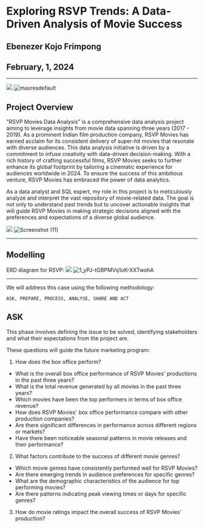 # Exploring RSVP Trends: A Data-Driven Analysis of Movie Success
## Ebenezer Kojo Frimpong
## February, 1, 2024

---
![](moies_picture)
![maxresdefault](https://github.com/ebenezerkojofrimpong/RSVP-Movie-Data-Analysis/assets/154938134/6547e570-6aee-40d0-a835-94e8f8caba0e)


## Project Overview
"RSVP Movies Data Analysis" is a comprehensive data analysis project aiming to leverage insights from movie data spanning three years (2017 - 2019). 
As a prominent Indian film production company, RSVP Movies has earned acclaim for its consistent delivery of super-hit movies that resonate with diverse audiences.
This data analysis initiative is driven by a commitment to infuse creativity with data-driven decision-making. With a rich history of crafting successful films, RSVP Movies seeks to further enhance its global footprint by tailoring a cinematic experience for audiences worldwide in 2024. To ensure the success of this ambitious venture, RSVP Movies has embraced the power of data analytics.

As a data analyst and SQL expert, my role in this project is to meticulously analyze and interpret the vast repository of movie-related data. The goal is not only to understand past trends but to uncover actionable insights that will guide RSVP Movies in making strategic decisions aligned with the preferences and expectations of a diverse global audience.

![](dataset_image)
![Screenshot (11)](https://github.com/ebenezerkojofrimpong/RSVP-Movie-Data-Analysis/assets/154938134/fec46a40-8583-4744-ac89-7c09c30d38d6)

---

## Modelling
ERD diagram for RSVP:
![](ERD_image)
![1_yPJ-tGBPMVq1oK-XXTwohA](https://github.com/ebenezerkojofrimpong/RSVP-Movie-Data-Analysis/assets/154938134/4fa9b020-8f9e-406b-a3b4-c1be44afafd0)


---

We will address this case using the following methodology:

`ASK, PREPARE, PROCESS, ANALYSE, SHARE AND ACT`


## **ASK**
This phase involves defining the issue to be solved, identifying stakeholders and what their expectations from the project are.

These questions will guide the future marketing program:

1. How does the box office perform?
  - What is the overall box office performance of RSVP Movies' productions in the past three years?
  - What is the total revenue generated by all movies in the past three years?
  - Which movies have been the top performers in terms of box office revenue?
  - How does RSVP Movies' box office performance compare with other production companies?
  - Are there significant differences in performance across different regions or markets?
  - Have there been noticeable seasonal patterns in movie releases and their performance?


2. What factors contribute to the success of different movie genres?
  - Which movie genres have consistently performed well for RSVP Movies?
  - Are there emerging trends in audience preferences for specific genres?
  - What are the demographic characteristics of the audience for top performing movies?
  - Are there patterns indicating peak viewing times or days for specific genres?

3. How do movie ratings impact the overall success of RSVP Movies' production?






















